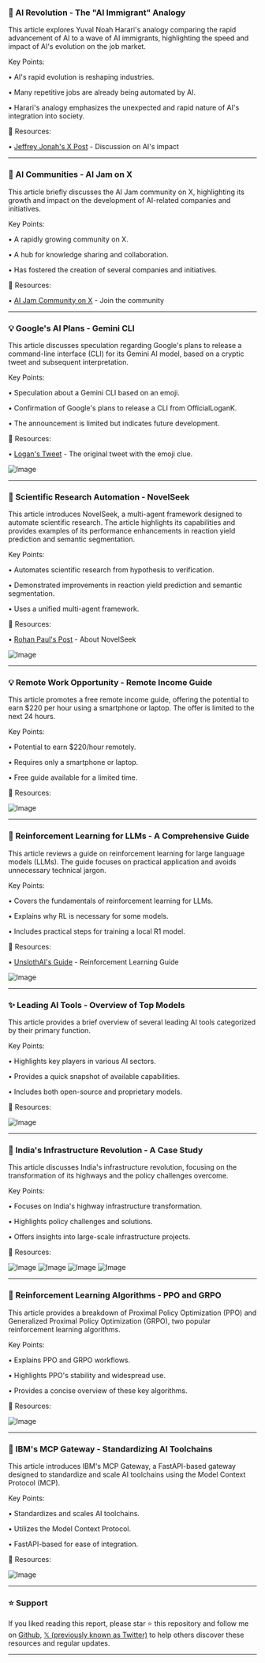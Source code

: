 ### 🤖 AI Revolution - The "AI Immigrant" Analogy

This article explores Yuval Noah Harari's analogy comparing the rapid advancement of AI to a wave of AI immigrants, highlighting the speed and impact of AI's evolution on the job market.

Key Points:

• AI's rapid evolution is reshaping industries.


• Many repetitive jobs are already being automated by AI.


•  Harari's analogy emphasizes the unexpected and rapid nature of AI's integration into society.


🔗 Resources:

• [Jeffrey Jonah's X Post](https://x.com/JeffreyJonah5/status/1936697908314661320) - Discussion on AI's impact


---

### 🚀 AI Communities - AI Jam on X

This article briefly discusses the AI Jam community on X, highlighting its growth and impact on the development of AI-related companies and initiatives.

Key Points:

•  A rapidly growing community on X.


•  A hub for knowledge sharing and collaboration.


•  Has fostered the creation of several companies and initiatives.


🔗 Resources:

• [AI Jam Community on X](https://x.com/i/communities/1891370750315217164) - Join the community


---

### 💡 Google's AI Plans - Gemini CLI

This article discusses speculation regarding Google's plans to release a command-line interface (CLI) for its Gemini AI model, based on a cryptic tweet and subsequent interpretation.

Key Points:

• Speculation about a Gemini CLI based on an emoji.


•  Confirmation of Google's plans to release a CLI from OfficialLoganK.


• The announcement is limited but indicates future development.



🔗 Resources:

• [Logan's Tweet](https://x.com/AiHandbook/status/1936698193401549004) - The original tweet with the emoji clue.

![Image](https://pbs.twimg.com/media/GuCHafLXYAAXkiL?format=jpg&name=small)

---

### 🤖 Scientific Research Automation - NovelSeek

This article introduces NovelSeek, a multi-agent framework designed to automate scientific research.  The article highlights its capabilities and provides examples of its performance enhancements in reaction yield prediction and semantic segmentation.

Key Points:

• Automates scientific research from hypothesis to verification.


• Demonstrated improvements in reaction yield prediction and semantic segmentation.


• Uses a unified multi-agent framework.


🔗 Resources:

• [Rohan Paul's Post](https://x.com/rohanpaul_ai/status/1936694395102765113) -  About NovelSeek


![Image](https://pbs.twimg.com/media/GuBb88GXUAA-qa4?format=png&name=small)


---

### 💡 Remote Work Opportunity - Remote Income Guide

This article promotes a free remote income guide, offering the potential to earn $220 per hour using a smartphone or laptop.  The offer is limited to the next 24 hours.

Key Points:

• Potential to earn $220/hour remotely.


• Requires only a smartphone or laptop.


• Free guide available for a limited time.


🔗 Resources:

![Image](https://pbs.twimg.com/media/Gt-ZjlBbMAAslk3?format=jpg&name=small)

---

### 🤖 Reinforcement Learning for LLMs - A Comprehensive Guide

This article reviews a guide on reinforcement learning for large language models (LLMs). The guide focuses on practical application and avoids unnecessary technical jargon.

Key Points:

•  Covers the fundamentals of reinforcement learning for LLMs.


•  Explains why RL is necessary for some models.


•  Includes practical steps for training a local R1 model.


🔗 Resources:

• [UnslothAI's Guide](https://x.com/Hesamation/status/1936487659909574803) - Reinforcement Learning Guide


![Image](https://pbs.twimg.com/media/Gt_JQY_W8AAInW4?format=jpg&name=small)


---

### ✨ Leading AI Tools - Overview of Top Models

This article provides a brief overview of several leading AI tools categorized by their primary function.


Key Points:

•  Highlights key players in various AI sectors.


•  Provides a quick snapshot of available capabilities.


•  Includes both open-source and proprietary models.


🔗 Resources:

![Image](https://pbs.twimg.com/media/GuBr_t7bYAANGe7?format=jpg&name=small)


---

### 🤖 India's Infrastructure Revolution -  A Case Study

This article discusses India's infrastructure revolution, focusing on the transformation of its highways and the policy challenges overcome.

Key Points:

•  Focuses on India's highway infrastructure transformation.


•  Highlights policy challenges and solutions.


•  Offers insights into large-scale infrastructure projects.


🔗 Resources:

![Image](https://pbs.twimg.com/media/GuB5BOQbEAAJ4CX?format=jpg&name=small)
![Image](https://pbs.twimg.com/media/GuB5CooWQAAmts7?format=jpg&name=small)
![Image](https://pbs.twimg.com/media/GuB5ERkXgAAPhuE?format=jpg&name=small)
![Image](https://pbs.twimg.com/media/GuB5FslakAEfUcW?format=jpg&name=small)


---

### 🤖 Reinforcement Learning Algorithms - PPO and GRPO

This article provides a breakdown of Proximal Policy Optimization (PPO) and Generalized Proximal Policy Optimization (GRPO), two popular reinforcement learning algorithms.

Key Points:

• Explains PPO and GRPO workflows.


•  Highlights PPO's stability and widespread use.


•  Provides a concise overview of these key algorithms.


🔗 Resources:

![Image](https://pbs.twimg.com/tweet_video_thumb/Gt_9Jq6aYAAhqsY.jpg)


---

### 🤖 IBM's MCP Gateway - Standardizing AI Toolchains

This article introduces IBM's MCP Gateway, a FastAPI-based gateway designed to standardize and scale AI toolchains using the Model Context Protocol (MCP).

Key Points:

•  Standardizes and scales AI toolchains.


•  Utilizes the Model Context Protocol.


•  FastAPI-based for ease of integration.


🔗 Resources:

![Image](https://pbs.twimg.com/media/GuBzMLKaYAAF7Qw?format=jpg&name=small)


---

### ⭐️ Support

If you liked reading this report, please star ⭐️ this repository and follow me on [Github](https://github.com/Drix10), [𝕏 (previously known as Twitter)](https://x.com/DRIX_10_) to help others discover these resources and regular updates.

---